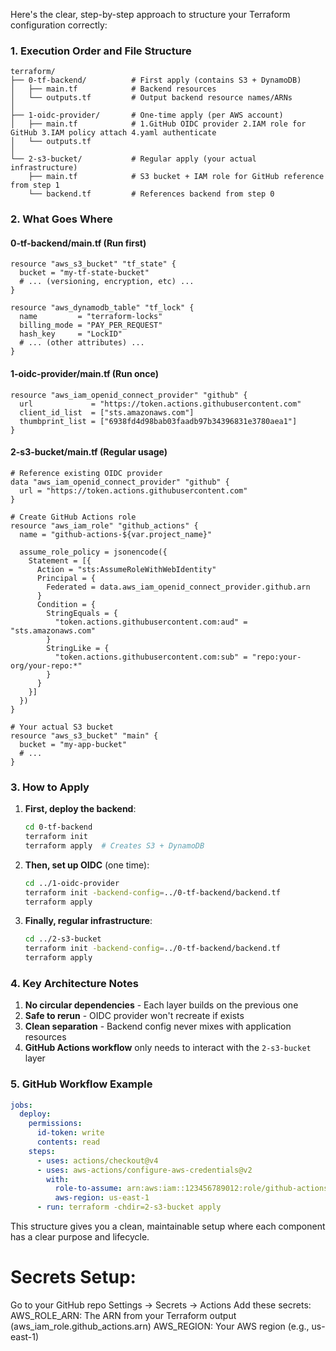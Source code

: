 Here's the clear, step-by-step approach to structure your Terraform configuration correctly:

### 1. Execution Order and File Structure
```
terraform/
├── 0-tf-backend/          # First apply (contains S3 + DynamoDB)
│   ├── main.tf            # Backend resources
│   └── outputs.tf         # Output backend resource names/ARNs
│
├── 1-oidc-provider/       # One-time apply (per AWS account)
│   ├── main.tf            # 1.GitHub OIDC provider 2.IAM role for GitHub 3.IAM policy attach 4.yaml authenticate
│   └── outputs.tf         
│
└── 2-s3-bucket/           # Regular apply (your actual infrastructure)
    ├── main.tf            # S3 bucket + IAM role for GitHub reference from step 1
    └── backend.tf         # References backend from step 0
```

### 2. What Goes Where

#### 0-tf-backend/main.tf (Run first)
```hcl
resource "aws_s3_bucket" "tf_state" {
  bucket = "my-tf-state-bucket" 
  # ... (versioning, encryption, etc) ...
}

resource "aws_dynamodb_table" "tf_lock" {
  name         = "terraform-locks"
  billing_mode = "PAY_PER_REQUEST"
  hash_key     = "LockID"
  # ... (other attributes) ...
}
```

#### 1-oidc-provider/main.tf (Run once)
```hcl
resource "aws_iam_openid_connect_provider" "github" {
  url             = "https://token.actions.githubusercontent.com"
  client_id_list  = ["sts.amazonaws.com"]
  thumbprint_list = ["6938fd4d98bab03faadb97b34396831e3780aea1"]
}
```

#### 2-s3-bucket/main.tf (Regular usage)
```hcl
# Reference existing OIDC provider
data "aws_iam_openid_connect_provider" "github" {
  url = "https://token.actions.githubusercontent.com"
}

# Create GitHub Actions role
resource "aws_iam_role" "github_actions" {
  name = "github-actions-${var.project_name}"
  
  assume_role_policy = jsonencode({
    Statement = [{
      Action = "sts:AssumeRoleWithWebIdentity"
      Principal = {
        Federated = data.aws_iam_openid_connect_provider.github.arn
      }
      Condition = {
        StringEquals = {
          "token.actions.githubusercontent.com:aud" = "sts.amazonaws.com"
        }
        StringLike = {
          "token.actions.githubusercontent.com:sub" = "repo:your-org/your-repo:*"
        }
      }
    }]
  })
}

# Your actual S3 bucket
resource "aws_s3_bucket" "main" {
  bucket = "my-app-bucket"
  # ...
}
```

### 3. How to Apply

1. **First, deploy the backend**:
   ```bash
   cd 0-tf-backend
   terraform init
   terraform apply  # Creates S3 + DynamoDB
   ```

2. **Then, set up OIDC** (one time):
   ```bash
   cd ../1-oidc-provider
   terraform init -backend-config=../0-tf-backend/backend.tf
   terraform apply
   ```

3. **Finally, regular infrastructure**:
   ```bash
   cd ../2-s3-bucket
   terraform init -backend-config=../0-tf-backend/backend.tf
   terraform apply
   ```

### 4. Key Architecture Notes

1. **No circular dependencies** - Each layer builds on the previous one
2. **Safe to rerun** - OIDC provider won't recreate if exists
3. **Clean separation** - Backend config never mixes with application resources
4. **GitHub Actions workflow** only needs to interact with the `2-s3-bucket` layer

### 5. GitHub Workflow Example
```yaml
jobs:
  deploy:
    permissions:
      id-token: write
      contents: read
    steps:
      - uses: actions/checkout@v4
      - uses: aws-actions/configure-aws-credentials@v2
        with:
          role-to-assume: arn:aws:iam::123456789012:role/github-actions-myproject
          aws-region: us-east-1
      - run: terraform -chdir=2-s3-bucket apply
```

This structure gives you a clean, maintainable setup where each component has a clear purpose and lifecycle.

# Secrets Setup:

Go to your GitHub repo Settings → Secrets → Actions
Add these secrets:
AWS_ROLE_ARN: The ARN from your Terraform output (aws_iam_role.github_actions.arn)
AWS_REGION: Your AWS region (e.g., us-east-1)